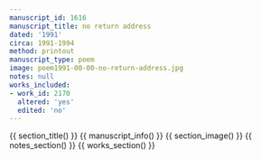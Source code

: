 ```yaml
---
manuscript_id: 1616
manuscript_title: no return address
dated: '1991'
circa: 1991-1994
method: printout
manuscript_type: poem
image: poem1991-00-00-no-return-address.jpg
notes: null
works_included:
- work_id: 2170
  altered: 'yes'
  edited: 'no'
---
```


{{ section_title() }}
{{ manuscript_info() }}
{{ section_image() }}
{{ notes_section() }}
{{ works_section() }}
